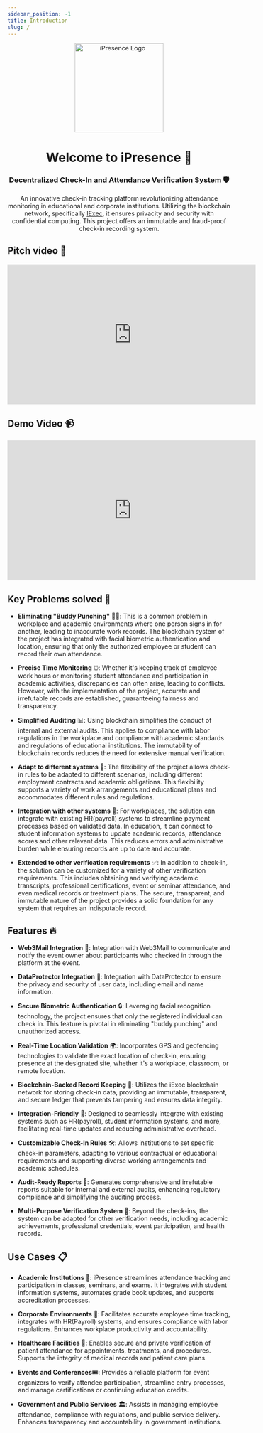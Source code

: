 ```yaml
---
sidebar_position: -1
title: Introduction
slug: /
---
```


<div align="center">
    <img src="img/logo.png" alt="iPresence Logo" width="200" />
    <h1>Welcome to iPresence 👋</h1>
    <h3><strong>Decentralized Check-In and Attendance Verification System 🛡️</strong></h3>
    <p>An innovative check-in tracking platform revolutionizing attendance monitoring in educational and corporate institutions. Utilizing the blockchain network, specifically <a href="https://iex.ec/">IExec</a>, it ensures privacity and security with confidential computing. This project offers an immutable and fraud-proof check-in recording system.</p>
</div>

## Pitch video 🚀

<div align="left">
	<iframe width="560" height="315" src="https://www.youtube.com/embed/C6Knx3dPk0w" title="YouTube video player" frameborder="0" allow="accelerometer; autoplay; clipboard-write; encrypted-media; gyroscope; picture-in-picture" allowfullscreen></iframe>
</div>

## Demo Video 📹

<div align="left">
	<iframe width="560" height="315" src="https://www.youtube.com/embed/W0rheKsxDSw" title="YouTube video player" frameborder="0" allow="accelerometer; autoplay; clipboard-write; encrypted-media; gyroscope; picture-in-picture" allowfullscreen></iframe>
</div>

## Key Problems solved 🚀

-   **Eliminating "Buddy Punching"** 🚫👊: This is a common problem in workplace and academic environments where one person signs in for another, leading to inaccurate work records. The blockchain system of the project has integrated with facial biometric authentication and location, ensuring that only the authorized employee or student can record their own attendance.

-   **Precise Time Monitoring** ⏰: Whether it's keeping track of employee work hours or monitoring student attendance and participation in academic activities, discrepancies can often arise, leading to conflicts. However, with the implementation of the project, accurate and irrefutable records are established, guaranteeing fairness and transparency.

-   **Simplified Auditing** 📊: Using blockchain simplifies the conduct of internal and external audits. This applies to compliance with labor regulations in the workplace and compliance with academic standards and regulations of educational institutions. The immutability of blockchain records reduces the need for extensive manual verification.

-   **Adapt to different systems** 🔧: The flexibility of the project allows check-in rules to be adapted to different scenarios, including different employment contracts and academic obligations. This flexibility supports a variety of work arrangements and educational plans and accommodates different rules and regulations.

-   **Integration with other systems** 🔄: For workplaces, the solution can integrate with existing HR(payroll) systems to streamline payment processes based on validated data. In education, it can connect to student information systems to update academic records, attendance scores and other relevant data. This reduces errors and administrative burden while ensuring records are up to date and accurate.

-   **Extended to other verification requirements** ✅: In addition to check-in, the solution can be customized for a variety of other verification requirements. This includes obtaining and verifying academic transcripts, professional certifications, event or seminar attendance, and even medical records or treatment plans. The secure, transparent, and immutable nature of the project provides a solid foundation for any system that requires an indisputable record.

## Features 🔥

-   **Web3Mail Integration** 📧: Integration with Web3Mail to communicate and notify the event owner about participants who checked in through the platform at the event.

-   **DataProtector Integration** 🔐: Integration with DataProtector to ensure the privacy and security of user data, including email and name information.

-   **Secure Biometric Authentication** 🔒: Leveraging facial recognition technology, the project ensures that only the registered individual can check in. This feature is pivotal in eliminating "buddy punching" and unauthorized access.

-   **Real-Time Location Validation** 🌍: Incorporates GPS and geofencing technologies to validate the exact location of check-in, ensuring presence at the designated site, whether it's a workplace, classroom, or remote location.

-   **Blockchain-Backed Record Keeping** 📖: Utilizes the iExec blockchain network for storing check-in data, providing an immutable, transparent, and secure ledger that prevents tampering and ensures data integrity.

-   **Integration-Friendly** 🔗: Designed to seamlessly integrate with existing systems such as HR(payroll), student information systems, and more, facilitating real-time updates and reducing administrative overhead.

-   **Customizable Check-In Rules** 🛠️: Allows institutions to set specific check-in parameters, adapting to various contractual or educational requirements and supporting diverse working arrangements and academic schedules.

-   **Audit-Ready Reports** 📝: Generates comprehensive and irrefutable reports suitable for internal and external audits, enhancing regulatory compliance and simplifying the auditing process.

-   **Multi-Purpose Verification System** 🎯: Beyond the check-ins, the system can be adapted for other verification needs, including academic achievements, professional credentials, event participation, and health records.

## Use Cases 📋

-   **Academic Institutions** 🏫: iPresence streamlines attendance tracking and participation in classes, seminars, and exams. It integrates with student information systems, automates grade book updates, and supports accreditation processes.

-   **Corporate Environments** 🏢: Facilitates accurate employee time tracking, integrates with HR(Payroll) systems, and ensures compliance with labor regulations. Enhances workplace productivity and accountability.

-   **Healthcare Facilities** 🏥: Enables secure and private verification of patient attendance for appointments, treatments, and procedures. Supports the integrity of medical records and patient care plans.

-   **Events and Conferences**🎟️: Provides a reliable platform for event organizers to verify attendee participation, streamline entry processes, and manage certifications or continuing education credits.

-   **Government and Public Services** 🏛️: Assists in managing employee attendance, compliance with regulations, and public service delivery. Enhances transparency and accountability in government institutions.
